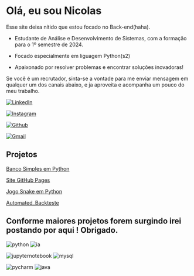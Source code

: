 # Olá, eu sou Nicolas 

Esse site deixa nítido que estou focado no Back-end(haha).

- Estudante de Análise e Desenvolvimento de Sistemas, com a formação para o 1º semestre de 2024.

- Focado especialmente em liguagem Python(s2)

- Apaixonado por resolver problemas e encontrar soluções inovadoras!

Se você é um recrutador, sinta-se a vontade para me enviar mensagem em qualquer um dos canais abaixo, e ja aproveita e acompanha um pouco do meu trabalho.

 [![LinkedIn](https://img.shields.io/badge/LinkedIn-000?style=for-the-badge&logo=linkedin&logoColor=0E76A8)](https://www.linkedin.com/in/nicolas-moreira-b533941a9/
)

 [![Instagram](https://img.shields.io/badge/Instagram-000?style=for-the-badge&logo=instagram)](https://www.instagram.com/nicolas.moreira/)

 [![Github](https://img.shields.io/badge/github-000?style=for-the-badge&logo=github)](https://github.com/Nicolaspm2)

 [![Gmail](https://img.shields.io/badge/Gmail-D14836?style=for-the-badge&logo=gmail&logoColor=white)](mailto:nicolasmoreira742@gmail.com)

## Projetos 

[Banco Simples em Python](https://github.com/Nicolaspm2/banco_python)

[Site GitHub Pages](https://github.com/Nicolaspm2/Nicolas_Moreira)

[Jogo Snake em Python](https://github.com/Nicolaspm2/snake_python)

[Automated_Backteste](https://github.com/Nicolaspm2/automated_backtest)


## Conforme maiores projetos forem surgindo irei postando por aqui ! Obrigado.


 ![python](https://img.shields.io/badge/Python-000?style=for-the-badge&logo=Python)  ![ia](https://img.shields.io/badge/Inteligencia_Artificial-000?style=for-the-badge&logo=)

 ![jupyternotebook](https://img.shields.io/badge/Jupyter_Notebook-000?style=for-the-badge&logo=anaconda) ![mysql](https://img.shields.io/badge/MySQL-000?style=for-the-badge&logo=MySQL)

 ![pycharm](https://img.shields.io/badge/PyCharm-000?style=for-the-badge&logo=PyCharm) ![java](https://img.shields.io/badge/JAVA-000?style=for-the-badge&logo=JAVA)     
